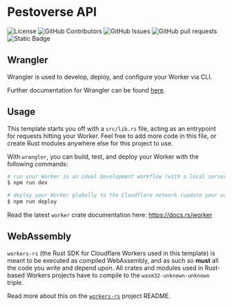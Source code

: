 # Pestoverse API

![License](https://shieldio.tougrel.dev/github/license/Tougrel/pestoverse-api?style=for-the-badge)
![GitHub Contributors](https://shieldio.tougrel.dev/github/contributors/Tougrel/pestoverse-api?style=for-the-badge)
![GitHub Issues](https://shieldio.tougrel.dev/github/issues/Tougrel/pestoverse-api?style=for-the-badge)
![GitHub pull requests](https://shieldio.tougrel.dev/github/issues-pr/Tougrel/pestoverse-api?style=for-the-badge)
![Static Badge](https://shieldio.tougrel.dev/badge/Powered_by_Cloudflare-F38020?style=for-the-badge&logo=Cloudflare&logoColor=white)

## Wrangler

Wrangler is used to develop, deploy, and configure your Worker via CLI.

Further documentation for Wrangler can be found [here](https://developers.cloudflare.com/workers/tooling/wrangler).

## Usage

This template starts you off with a `src/lib.rs` file, acting as an entrypoint for requests hitting your Worker. Feel free to add more code in this file, or create Rust modules anywhere else for this project to use.

With `wrangler`, you can build, test, and deploy your Worker with the following commands:

```sh
# run your Worker in an ideal development workflow (with a local server, file watcher & more)
$ npm run dev

# deploy your Worker globally to the Cloudflare network (update your wrangler.toml file for configuration)
$ npm run deploy
```

Read the latest `worker` crate documentation here: https://docs.rs/worker

## WebAssembly

`workers-rs` (the Rust SDK for Cloudflare Workers used in this template) is meant to be executed as compiled WebAssembly, and as such so **must** all the code you write and depend upon. All crates and modules used in Rust-based Workers projects have to compile to the `wasm32-unknown-unknown` triple.

Read more about this on the [`workers-rs`](https://github.com/cloudflare/workers-rs) project README.
